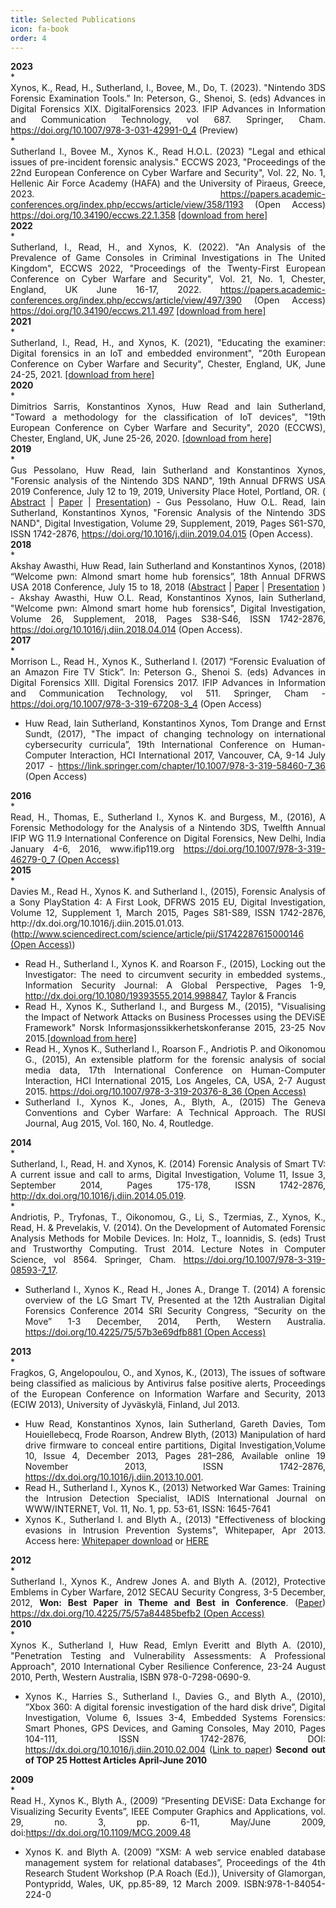 ```yaml
---
title: Selected Publications
icon: fa-book
order: 4
---
```

<div style="text-align: left; font-weight: bold;">2023</div>
* <div style="text-align: justify;">Xynos, K., Read, H., Sutherland, I., Bovee, M., Do, T. (2023). "Nintendo 3DS Forensic Examination Tools." In: Peterson, G., Shenoi, S. (eds) Advances in Digital Forensics XIX. DigitalForensics 2023. IFIP Advances in Information and Communication Technology, vol 687. Springer, Cham. <a href="https://doi.org/10.1007/978-3-031-42991-0_4">https://doi.org/10.1007/978-3-031-42991-0_4</a> (Preview) </div>
* <div style="text-align: justify;">Sutherland I., Bovee M., Xynos K., Read H.O.L. (2023) "Legal and ethical issues of pre-incident forensic analysis." ECCWS 2023, "Proceedings of the 22nd European Conference on Cyber Warfare and Security", Vol. 22, No. 1, Hellenic Air Force Academy (HAFA) and the University of Piraeus, Greece, 2023. <a href="https://papers.academic-conferences.org/index.php/eccws/article/view/358/1193">https://papers.academic-conferences.org/index.php/eccws/article/view/358/1193</a> (Open Access) <a href="https://doi.org/10.34190/eccws.22.1.358">https://doi.org/10.34190/eccws.22.1.358</a>  <a href="https://kosta.xynos.eu/assets/publications/Sutherland2023-Legal and Ethical Issues of pre-incident Forensic Analysis.pdf">[download from here]</a> </div>
<div style="text-align: left; font-weight: bold;">2022</div>
* <div style="text-align: justify;"> 
Sutherland, I., Read, H., and Xynos, K. (2022). "An Analysis of the Prevalence of Game Consoles in Criminal Investigations in The United Kingdom", ECCWS 2022, "Proceedings of the Twenty-First European Conference on Cyber Warfare and Security", Vol. 21, No. 1, Chester, England, UK June 16-17, 2022. <a href="https://papers.academic-conferences.org/index.php/eccws/article/view/497/390">https://papers.academic-conferences.org/index.php/eccws/article/view/497/390</a> (Open Access) <a href="https://doi.org/10.34190/eccws.21.1.497">https://doi.org/10.34190/eccws.21.1.497</a> <a href="https://kosta.xynos.eu/assets/publications/Sutherland2022 - An Analysis of the Prevalence of Game Consoles in Criminal Investigations in the United Kingdom.pdf">[download from here]</a> </div>
<div style="text-align: left; font-weight: bold;">2021</div>
* <div style="text-align: justify;"> 
Sutherland, I., Read, H., and Xynos, K. (2021), "Educating the examiner: Digital forensics in an IoT and embedded environment", "20th European Conference on Cyber Warfare and Security", Chester, England, UK, June 24-25, 2021. <a href="https://kosta.xynos.eu/assets/publications/Sutherland2021-Educating_the_examiner- Digital Forensics in an IoT and Embedded Environment - ECCWS2021.pdf">[download from here]</a></div>
<div style="text-align: left; font-weight: bold;">2020</div>
* <div style="text-align: justify;"> Dimitrios Sarris, Konstantinos Xynos, Huw Read and Iain Sutherland, "Toward a methodology for the classification of IoT devices", "19th European Conference on Cyber Warfare and Security", 2020 (ECCWS), Chester, England, UK, June 25-26, 2020. <a href="https://kosta.xynos.eu/assets/publications/Sarris2020-Towards a Methodology for the Classification of IoT Devices-ECCWS2020.pdf">[download from here]</a> </div>
<div style="text-align: left; font-weight: bold;">2019</div>
* <div style="text-align: justify;"> Gus Pessolano, Huw Read, Iain Sutherland and Konstantinos Xynos, "Forensic analysis of the Nintendo 3DS NAND", 19th Annual DFRWS USA 2019 Conference, July 12 to 19, 2019, University Place Hotel, Portland, OR. (  <a href="https://dfrws.org/conferences/dfrws-usa-2019/sessions/forensic-analysis-nintendo-3ds-nand">Abstract</a> | <a href="https://dfrws.org/sites/default/files/session-files/paper-forensic_analysis_of_the_nintendo_3ds_nand.pdf">Paper</a> | <a href="https://dfrws.org/sites/default/files/session-files/2019_usa_pres-forensic_analysis_of_the_nintendo_3ds_nand.pdf">Presentation</a>) - Gus Pessolano, Huw O.L. Read, Iain Sutherland, Konstantinos Xynos, "Forensic Analysis of the Nintendo 3DS NAND", Digital Investigation, Volume 29, Supplement, 2019, Pages S61-S70, ISSN 1742-2876, <a href="https://doi.org/10.1016/j.diin.2019.04.015"> https://doi.org/10.1016/j.diin.2019.04.015</a> (Open Access).</div>
<div style="text-align: left; font-weight: bold;">2018</div>
* <div style="text-align: justify;"> Akshay Awasthi, Huw Read, Iain Sutherland and Konstantinos Xynos, (2018) “Welcome pwn: Almond smart home hub forensics”, 18th Annual DFRWS USA 2018 Conference, July 15 to 18, 2018 (<a href="https://www.dfrws.org/conferences/dfrws-usa-2018/sessions/welcome-pwn-almond-smart-home-hub-forensics">Abstract</a> | <a href="https://www.dfrws.org/sites/default/files/session-files/paper_welcome_pwn_-_almond_smart_home_hub_forensics.pdf">Paper</a> | <a href="https://www.dfrws.org/sites/default/files/session-files/pres_welcome_pwn_-_almond_smart_home_hub_forensics.pdf">Presentation</a> ) - Akshay Awasthi, Huw O.L. Read, Konstantinos Xynos, Iain Sutherland, "Welcome pwn: Almond smart home hub forensics", Digital Investigation, Volume 26, Supplement, 2018, Pages S38-S46, ISSN 1742-2876, <a href="https://doi.org/10.1016/j.diin.2018.04.014" >https://doi.org/10.1016/j.diin.2018.04.014</a> (Open Access).</div>
<div style="text-align: left; font-weight: bold;">2017</div>
* <div style="text-align: justify;"> Morrison L., Read H., Xynos K., Sutherland I. (2017) “Forensic Evaluation of an Amazon Fire TV Stick”. In: Peterson G., Shenoi S. (eds) Advances in Digital Forensics XIII. Digital Forensics 2017. IFIP Advances in Information and Communication Technology, vol 511. Springer, Cham - <a href="https://doi.org/10.1007/978-3-319-67208-3_4">https://doi.org/10.1007/978-3-319-67208-3_4</a> (Open Access)</div>

* <div style="text-align: justify;"> Huw Read, Iain Sutherland, Konstantinos Xynos, Tom Drange and Ernst Sundt, (2017), "The impact of changing technology on international cybersecurity curricula”, 19th International Conference on Human-Computer Interaction, HCI International 2017, Vancouver, CA, 9-14 July 2017 - <a href="https://link.springer.com/chapter/10.1007/978-3-319-58460-7_36">https://link.springer.com/chapter/10.1007/978-3-319-58460-7_36</a> (Open Access) </div>

<div style="text-align: left; font-weight: bold;">2016</div>
* <div style="text-align: justify;">Read, H., Thomas, E., Sutherland I., Xynos K. and Burgess, M., (2016), A Forensic Methodology for the Analysis of a Nintendo 3DS, Twelfth Annual IFIP WG 11.9 International Conference on Digital Forensics, New Delhi, India January 4-6, 2016, www.ifip119.org <a href="https://doi.org/10.1007/978-3-319-46279-0_7">https://doi.org/10.1007/978-3-319-46279-0_7 (Open Access)</a></div>
<div style="text-align: left; font-weight: bold;">2015</div>
* <div style="text-align: justify;"> Davies M., Read H., Xynos K. and Sutherland I., (2015), Forensic Analysis of a Sony PlayStation 4: A First Look, DFRWS 2015 EU, Digital Investigation, Volume 12, Supplement 1, March 2015, Pages S81-S89, ISSN 1742-2876, http://dx.doi.org/10.1016/j.diin.2015.01.013.
(<a href="http://www.sciencedirect.com/science/article/pii/S1742287615000146">http://www.sciencedirect.com/science/article/pii/S1742287615000146 (Open Access)</a>)</div>

* <div style="text-align: justify;"> Read H., Sutherland I., Xynos K. and Roarson F., (2015), Locking out the Investigator: The need to circumvent security in embedded systems., Information Security Journal: A Global Perspective, Pages 1-9, <a href="http://dx.doi.org/10.1080/19393555.2014.998847"> http://dx.doi.org/10.1080/19393555.2014.998847</a>, Taylor & Francis</div>

* <div style="text-align: justify;"> Read H., Xynos K., Sutherland I., and Burgess M., (2015), "Visualising the Impact of Network Attacks on Business Processes using the DEViSE Framework" Norsk Informasjonssikkerhetskonferanse 2015, 23-25 Nov 2015.<a href="https://kosta.xynos.eu/assets/publications/Read2015_NISK_2015_paper.pdf">[download from here]</a></div>

* <div style="text-align: justify;"> Read H., Xynos K., Sutherland I., Roarson F., Andriotis P. and Oikonomou G., (2015), An extensible platform for the forensic analysis of social media data, 17th International Conference on Human-Computer Interaction, HCI International 2015, Los Angeles, CA, USA, 2-7 August 2015. <a href="https://doi.org/10.1007/978-3-319-20376-8_36">https://doi.org/10.1007/978-3-319-20376-8_36 (Open Access)</a></div>

* <div style="text-align: justify;"> Sutherland I., Xynos K., Jones, A., Blyth, A., (2015) The Geneva Conventions and Cyber Warfare: A Technical Approach. The RUSI Journal, Aug 2015, Vol. 160, No. 4, Routledge.</div>
<div style="text-align: left; font-weight: bold;">2014</div>
* <div style="text-align: justify;"> Sutherland, I., Read, H. and Xynos, K. (2014) Forensic Analysis of Smart TV: A current issue and call to arms, Digital Investigation, Volume 11, Issue 3, September 2014, Pages 175-178, ISSN 1742-2876, <a href="http://dx.doi.org/10.1016/j.diin.2014.05.019"> http://dx.doi.org/10.1016/j.diin.2014.05.019</a>.</div>
* <div style="text-align: justify;"> Andriotis, P., Tryfonas, T., Oikonomou, G., Li, S., Tzermias, Z., Xynos, K., Read, H. & Prevelakis, V. (2014). On the Development of Automated Forensic Analysis Methods for Mobile Devices. In: Holz, T., Ioannidis, S. (eds) Trust and Trustworthy Computing. Trust 2014. Lecture Notes in Computer Science, vol 8564. Springer, Cham. <a href="https://doi.org/10.1007/978-3-319-08593-7_17">https://doi.org/10.1007/978-3-319-08593-7_17</a>.</div>


* <div style="text-align: justify;"> Sutherland I., Xynos K., Read H., Jones A., Drange T. (2014) A forensic overview of the LG Smart TV, Presented at the 12th Australian Digital Forensics Conference 2014 SRI Security Congress, “Security on the Move” 1-3 December, 2014, Perth, Western Australia. <a href="https://doi.org/10.4225/75/57b3e69dfb881">https://doi.org/10.4225/75/57b3e69dfb881 (Open Access)</a></div>
<div style="text-align: left; font-weight: bold;">2013</div>
* <div style="text-align: justify;"> Fragkos, G, Angelopoulou, O., and Xynos, K., (2013), The issues of software being classified as malicious by Antivirus false positive alerts, Proceedings of the European Conference on Information Warfare and Security, 2013 (ECIW 2013), University of Jyväskylä, Finland, Jul 2013.</div>

* <div style="text-align: justify;">Huw Read, Konstantinos Xynos, Iain Sutherland, Gareth Davies, Tom Houiellebecq, Frode Roarson, Andrew Blyth, (2013) Manipulation of hard drive firmware to conceal entire partitions, Digital Investigation,Volume 10, Issue 4, December 2013, Pages 281–286, Available online 19 November 2013, ISSN 1742-2876, <a href="https://dx.doi.org/10.1016/j.diin.2013.10.001">https://dx.doi.org/10.1016/j.diin.2013.10.001</a>.</div>

* <div style="text-align: justify;">Read H., Sutherland I., Xynos K., (2013) Networked War Games: Training the Intrusion Detection Specialist, IADIS International Journal on WWW/INTERNET, Vol. 11, No. 1, pp. 53-61, ISSN: 1645-7641</div>  

* <div style="text-align: justify;">Xynos K., Sutherland I. and Blyth A., (2013) "Effectiveness of blocking evasions in Intrusion Prevention Systems", Whitepaper, Apr 2013. Access here: <a href="http://security.research.glam.ac.uk/media/files/documents/2013-04-22/Effectiveness_of_blocking_evasions_in_Intrusion_Prevention_Systems.pdf">Whitepaper download</a> or <a href="https://kosta.xynos.eu/assets/publications/Xynos2013-Effectiveness%20of%20blocking%20evasions%20in%20Intrusion%20Prevention%20Systems.pdf">HERE</a></div>

<div style="text-align: left; font-weight: bold;">2012</div>
* <div style="text-align: justify;">Sutherland I., Xynos K., Andrew Jones A. and Blyth A. (2012), Protective Emblems in Cyber Warfare, 2012 SECAU Security Congress, 3-5 December, 2012, <span style="font-weight: bold;">Won: Best Paper in Theme and Best in Conference</span>. (<a href="https://ro.ecu.edu.au/cgi/viewcontent.cgi?&httpsredir=1&article=1048&context=isw">Paper</a>) <a href="https://dx.doi.org/10.4225/75/57a84485befb2">https://dx.doi.org/10.4225/75/57a84485befb2 (Open Access)</a>

</div>

<div style="text-align: left; font-weight: bold;">2010</div>
* <div style="text-align: justify;">Xynos K., Sutherland I, Huw Read, Emlyn Everitt and Blyth A. (2010), "Penetration Testing and Vulnerability Assessments: A Professional Approach", 2010 International Cyber Resilience Conference, 23-24 August 2010, Perth, Western Australia, ISBN 978-0-7298-0690-9.</div>

* <div style="text-align: justify;">Xynos K., Harries S., Sutherland I., Davies G., and Blyth A., (2010), ”Xbox 360: A digital forensic investigation of the hard disk drive”, Digital Investigation, Volume 6, Issues 3-4, Embedded Systems Forensics: Smart Phones, GPS Devices, and Gaming Consoles, May 2010, Pages 104-111, ISSN 1742-2876, DOI: <a href="https://dx.doi.org/10.1016/j.diin.2010.02.004">https://dx.doi.org/10.1016/j.diin.2010.02.004</a> (<a href="https://www.sciencedirect.com/science/article/pii/S1742287610000125">Link to paper</a>)<span style="font-weight: bold;"> Second out of TOP 25 Hottest Articles April-June 2010</span></div>

<div style="text-align: left; font-weight: bold;">2009</div>
* <div style="text-align: justify;">Read H., Xynos K., Blyth A., (2009) ”Presenting DEViSE: Data Exchange for Visualizing Security Events”, IEEE Computer Graphics and Applications, vol. 29, no. 3, pp. 6-11, May/June 2009, doi:<a href="https://dx.doi.org/10.1109/MCG.2009.48">https://dx.doi.org/10.1109/MCG.2009.48</a></div>

* <div style="text-align: justify;">Xynos K. and Blyth A. (2009) ”XSM: A web service enabled database management system for relational databases”, Proceedings of the 4th Research Student Workshop (P.A Roach (Ed.)), University of Glamorgan, Pontypridd, Wales, UK, pp.85-89, 12 March 2009. ISBN:978-1-84054-224-0</div>
